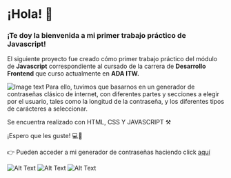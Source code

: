 # ¡Hola! 🤗
### ¡Te doy la bienvenida a mi primer trabajo práctico de Javascript!

El siguiente proyecto fue creado cómo primer trabajo práctico del módulo de **Javascript** correspondiente al cursado de
la carrera de **Desarrollo Frontend** que curso actualmente en **ADA ITW.**

![Image text](https://github.com/ValeriaMercado/GeneradorDeContrasenias-TP1-Javascript/blob/main/imagenes/versiones/version%20movil%20y%20m%C3%A1s.png)
Para ello, tuvimos que basarnos en un generador de contraseñas clásico de internet, con diferentes partes y secciones a elegir por
el usuario, tales como la longitud de la contraseña, y los diferentes tipos de carácteres a seleccionar.

Se encuentra realizado con HTML, CSS Y JAVASCRIPT ⚒

¡Espero que les guste! 💻🧡

👉 Pueden acceder a mi generador de contraseñas haciendo click [aquí](https://valeriamercado.github.io/GeneradorDeContrasenias-TP1-Javascript/)


![Alt Text](https://cdn3.emoji.gg/emojis/5988-pixelbongocat.gif) ![Alt Text](https://cdn3.emoji.gg/emojis/5988-pixelbongocat.gif) ![Alt Text](https://cdn3.emoji.gg/emojis/5988-pixelbongocat.gif)
